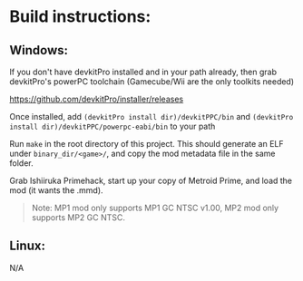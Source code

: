 # Build instructions:
## Windows:
If you don't have devkitPro installed and in your path already, then 
grab devkitPro's powerPC toolchain (Gamecube/Wii are the only toolkits needed)

https://github.com/devkitPro/installer/releases

Once installed, add `(devkitPro install dir)/devkitPPC/bin` and
`(devkitPro install dir)/devkitPPC/powerpc-eabi/bin` to your path

Run `make` in the root directory of this project. This should generate an ELF under `binary_dir/<game>/`, and copy the mod metadata file in the same folder.

Grab Ishiiruka Primehack, start up your copy of Metroid Prime, and load the mod (it wants the .mmd).

> Note: MP1 mod only supports MP1 GC NTSC v1.00, MP2 mod only supports MP2 GC NTSC.

## Linux:
N/A